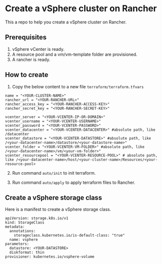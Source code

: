 # Create a vSphere cluster on Rancher

This a repo to help you create a vSphere cluster on Rancher.

## Prerequisites
1. vSphere vCenter is ready.
2. A resource pool and a vm/vm-template folder are provisioned.
3. A rancher is ready.

## How to create

1. Copy the below content to a new file `terraform/terraform.tfvars`
```
name = "<YOUR-CLUSTER-NAME>"
rancher_url = "<YOUR-RANCHER-URL>"
rancher_access_key = "<YOUR-RANCHER-ACCESS-KEY>"
rancher_secret_key = "<YOUR-RANCHER-SECRET-KEY>"

vcenter_server = "<YOUR-VCENTER-IP-OR-DOMAIN>"
vcenter_username = "<YOUR-VCENTER-USERNAME>"
vcenter_password = "<YOUR-VCENTER-PASSWORD>"
vcenter_datacenter = "<YOUR-VCENTER-DATACENTER>" #absolute path, like /datacenter
vcenter_datastore = "<YOUR-VCENTER-DATASTORE>" #absolute path, like /<your-datacenter-name>/datastore/<your-datastore-name>"
vcenter_folder = "<YOUR-VCENTER-VM-FOLDER>" #absolute path, like /<your-datacenter-name>/vm/<your-vm-folder>"
vcenter_resourcepool = "<YOUR-VCENTER-RESOURCE-POOL>" # absolute path, like /<your-datacenter-name>/host/<your-cluster-name>/Resources/<your-resource-pool>
```

2. Run command `auto/init` to init terraform.

3. Run command `auto/apply` to apply terraform files to Rancher.

## Create a vSphere storage class

Here is a manifest to create a vSphere storage class.

```
apiVersion: storage.k8s.io/v1
kind: StorageClass
metadata:
  annotations:
    storageclass.kubernetes.io/is-default-class: "true"
  name: vsphere
parameters:
  datastore: <YOUR-DATASTORE>
  diskformat: thin
provisioner: kubernetes.io/vsphere-volume
```